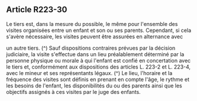 ## Article R223-30

Le tiers est, dans la mesure du possible, le même pour l'ensemble des visites organisées entre un enfant et
son ou ses parents. Cependant, si cela s'avère nécessaire, les visites peuvent être assurées en alternance avec

un autre tiers. (^)
Sauf dispositions contraires prévues par la décision judiciaire, la visite s'effectue dans un lieu préalablement
déterminé par la personne physique ou morale à qui l'enfant est confié en concertation avec le tiers et,
conformément aux dispositions des articles L. 223-2 et L. 223-4, avec le mineur et ses représentants légaux. (^)
Le lieu, l'horaire et la fréquence des visites sont définis en prenant en compte l'âge, le rythme et les besoins
de l'enfant, les disponibilités du ou des parents ainsi que les objectifs assignés à ces visites par le juge des
enfants.

